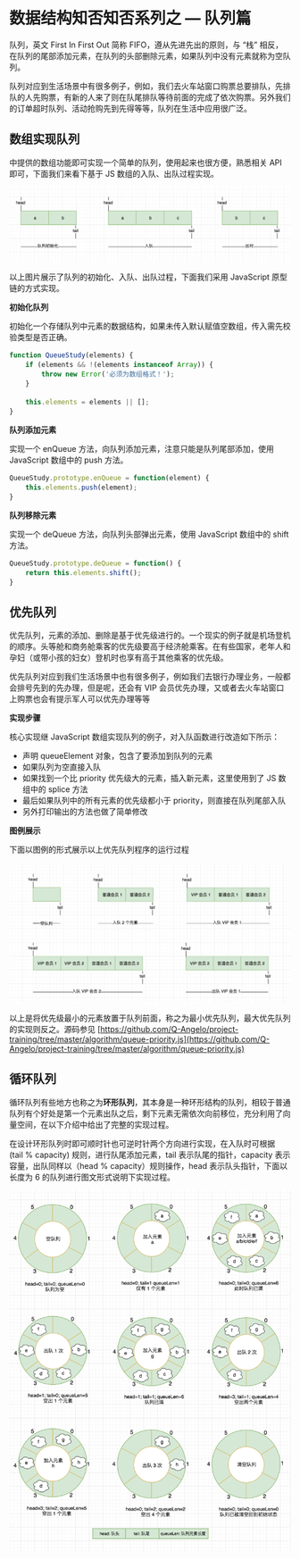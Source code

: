 # 数据结构知否知否系列之 — 队列篇

队列，英文 First In First Out 简称 FIFO，遵从先进先出的原则，与 “栈” 相反，在队列的尾部添加元素，在队列的头部删除元素，如果队列中没有元素就称为空队列。

队列对应到生活场景中有很多例子，例如，我们去火车站窗口购票总要排队，先排队的人先购票，有新的人来了则在队尾排队等待前面的完成了依次购票。另外我们的订单超时队列、活动抢购先到先得等等，队列在生活中应用很广泛。

##  数组实现队列

 中提供的数组功能即可实现一个简单的队列，使用起来也很方便，熟悉相关 API 即可，下面我们来看下基于 JS 数组的入队、出队过程实现。

![](./img/js-array-queue.png)

以上图片展示了队列的初始化、入队、出队过程，下面我们采用 JavaScript 原型链的方式实现。

**初始化队列**

初始化一个存储队列中元素的数据结构，如果未传入默认赋值空数组，传入需先校验类型是否正确。

```js
function QueueStudy(elements) {
    if (elements && !(elements instanceof Array)) {
        throw new Error('必须为数组格式！');
    }

    this.elements = elements || [];
}
```

**队列添加元素**

实现一个 enQueue 方法，向队列添加元素，注意只能是队列尾部添加，使用 JavaScript 数组中的 push 方法。

```js
QueueStudy.prototype.enQueue = function(element) {
    this.elements.push(element);
}
```

**队列移除元素**

实现一个 deQueue 方法，向队列头部弹出元素，使用 JavaScript 数组中的 shift 方法。

```js
QueueStudy.prototype.deQueue = function() {
    return this.elements.shift();
}
```


## 优先队列

优先队列，元素的添加、删除是基于优先级进行的。一个现实的例子就是机场登机的顺序。头等舱和商务舱乘客的优先级要高于经济舱乘客。在有些国家，老年人和孕妇（或带小孩的妇女）登机时也享有高于其他乘客的优先级。

优先队列对应到我们生活场景中也有很多例子，例如我们去银行办理业务，一般都会排号先到的先办理，但是呢，还会有 VIP 会员优先办理，又或者去火车站窗口上购票也会有提示军人可以优先办理等等

**实现步骤**

核心实现继 JavaScript 数组实现队列的例子，对入队函数进行改造如下所示：

* 声明 queueElement 对象，包含了要添加到队列的元素
* 如果队列为空直接入队
* 如果找到一个比 priority 优先级大的元素，插入新元素，这里使用到了 JS 数组中的 splice 方法
* 最后如果队列中的所有元素的优先级都小于 priority，则直接在队列尾部入队
* 另外打印输出的方法也做了简单修改


**图例展示**

下面以图例的形式展示以上优先队列程序的运行过程

![](./img/queue-priority.png)

以上是将优先级最小的元素放置于队列前面，称之为最小优先队列，最大优先队列的实现则反之。源码参见 [https://github.com/Q-Angelo/project-training/tree/master/algorithm/queue-priority.js](https://github.com/Q-Angelo/project-training/tree/master/algorithm/queue-priority.js)

## 循环队列

循环队列有些地方也称之为**环形队列**，其本身是一种环形结构的队列，相较于普通队列有个好处是第一个元素出队之后，剩下元素无需依次向前移位，充分利用了向量空间，在以下介绍中给出了完整的实现过程。

在设计环形队列时即可顺时针也可逆时针两个方向进行实现，在入队时可根据 (tail % capacity) 规则，进行队尾添加元素，tail 表示队尾的指针，capacity 表示容量，出队同样以（head % capacity）规则操作，head 表示队头指针，下面以长度为 6 的队列进行图文形式说明下实现过程。

![](./img/queue-ring.png)

